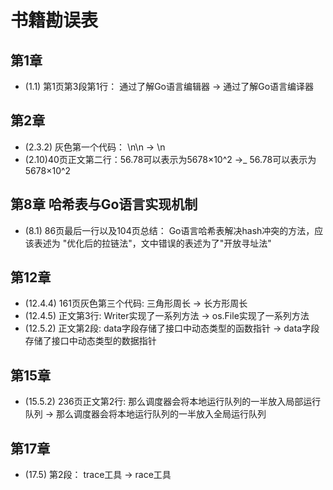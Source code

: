 # 书籍勘误表

## 第1章
* (1.1) 第1页第3段第1行： 通过了解Go语言编辑器 -> 通过了解Go语言编译器
## 第2章
* (2.3.2) 灰色第一个代码： \\n\\n -> \n
* (2.10)40页正文第二行：56.78可以表示为5678×10^2 ->_ 56.78可以表示为5678×10^2
## 第8章 哈希表与Go语言实现机制
* (8.1) 86页最后一行以及104页总结： Go语言哈希表解决hash冲突的方法，应该表述为 "优化后的拉链法"，文中错误的表述为了"开放寻址法"

## 第12章
* (12.4.4) 161页灰色第三个代码:  三角形周长 -> 长方形周长
* (12.4.5) 正文第3行: Writer实现了一系列方法 -> os.File实现了一系列方法
* (12.5.2) 正文第2段: data字段存储了接口中动态类型的函数指针 -> data字段存储了接口中动态类型的数据指针
## 第15章
* (15.5.2) 236页正文第2行: 那么调度器会将本地运行队列的一半放入局部运行队列 -> 那么调度器会将本地运行队列的一半放入全局运行队列
## 第17章
* (17.5)  第2段： trace工具 -> race工具